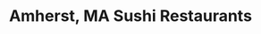---
layout: city
title: Amherst, MA Sushi Restaurants
permalink: /massachusetts/amherst/
stateAbbr: MA
stateName: Massachusetts
cityName: Amherst
---